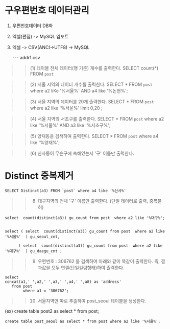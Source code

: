 
# 구우편번호 데이터관리 
1. 우편번호데이터 DB화
2. 엑셀(편집) -> MySQL 임포트
3. 엑셀 -> CSV(ANCI->UTF8) -> MySQL

	---   addr1.csv


>>(1)  테이블 전체 데이터(행 기준) 개수를 출력한다.
	SELECT count(*) FROM `post` 

>>(2) 서울 지역의 데이터 개수를 출력한다.
	SELECT * FROM `post` where a2 liKe '%서울%' AND  a4 like '%논현%';

>>(3) 서울 지역의 데이터를 20개 출력한다.
	SELECT * FROM `post` where a2 like '%서울%' limit 0,20 ;

>>(4) 서울 지역의 서초구를 출력한다.
	SELECT * FROM `post` where a2 like '%서울%' AND  a3 like '%서초구%';

>>(5) 양재동을 검색하여 출력한다.
	SELECT * FROM `post` where a4 like '%양재%';

>>(6) 신사동이 무슨구에 속해있는지 '구' 이름만 출력한다.

# Distinct  중복제거


	SELECT Distinct(a3) FROM `post` where a4 like '%신사%'

>>8. 대구지역의 전체 '구' 이름만 출력한다.  (단일 데이터로 출력, 중복불허)

	select  count(distinct(a3)) gu_count from post  where a2 like '%대구%';   


	select ( select  count(distinct(a3)) gu_count from post  where a2 like '%서울%'  ) gu_seoul_cnt, 
          
		  ( select  count(distinct(a3)) gu_count from post  where a2 like '%대구%'  ) gu_daegu_cnt ;


>> 9. 우편번호 : 306762 를 검색하여 아래와 같이 똑같이 출력한다. 즉, 결과값을 모두 연결(단일컬럼형태)하여 출력한다.

    select      
	concat(a1,' ',a2,' ',a3,' ',a4,' ',a8) as 'address' 
	   from post
     		where a1 = '306762';

>>10. 서울지역만 따로 추출하여  post_seoul  테이블을 생성한다.


(ex)
	create table post2 as select * from post;

	create table post_seoul as select * from post where a2 like '%서울%';

